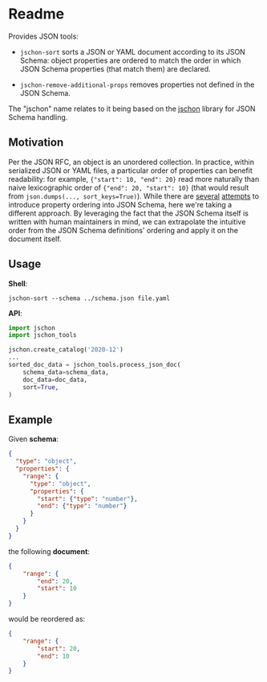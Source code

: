 # Readme

Provides JSON tools:

- `jschon-sort` sorts a JSON or YAML document according to its JSON Schema:
object properties are ordered to match the order in which JSON Schema properties (that match them) are declared.

- `jschon-remove-additional-props` removes properties not defined in the JSON Schema.

The "jschon" name relates to it being based on the [jschon](https://github.com/marksparkza/jschon) library
for JSON Schema handling.

## Motivation

Per the JSON RFC, an object is an unordered collection. In practice, within serialized JSON or YAML files,
a particular order of properties can benefit readability: for example,
`{"start": 10, "end": 20}` read more naturally than naive lexicographic order of `{"end": 20, "start": 10}`
(that would result from `json.dumps(..., sort_keys=True)`).
While there are [several](https://github.com/json-schema/json-schema/issues/119)
[attempts](https://github.com/json-schema-org/json-schema-spec/issues/571)
to introduce property ordering into JSON Schema, here we're taking a different approach.
By leveraging the fact that the JSON Schema itself is written with human maintainers in mind,
we can extrapolate the intuitive order from the JSON Schema definitions' ordering and apply it on the document itself.

## Usage

**Shell**:

```shell
jschon-sort --schema ../schema.json file.yaml
```

**API**:

```python
import jschon
import jschon_tools

jschon.create_catalog('2020-12')
...
sorted_doc_data = jschon_tools.process_json_doc(
    schema_data=schema_data,
    doc_data=doc_data,
    sort=True,
)
```

## Example

Given **schema**:

```json
{
  "type": "object",
  "properties": {
    "range": {
      "type": "object",
      "properties": {
        "start": {"type": "number"},
        "end": {"type": "number"}
      }
    }
  }
}
```

the following **document**:

```json
{
    "range": {
        "end": 20,
        "start": 10
    }
}
```

would be reordered as:

```json
{
    "range": {
        "start": 20,
        "end": 10
    }
}
```
